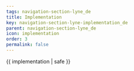 ```yaml
---
tags: navigation-section-lyne_de
title: Implementation
key: navigation-section-lyne-implementation_de
parent: navigation-section-lyne_de
icon: implementation
order: 3
permalink: false  
---
```

 {{ implementation | safe }}



